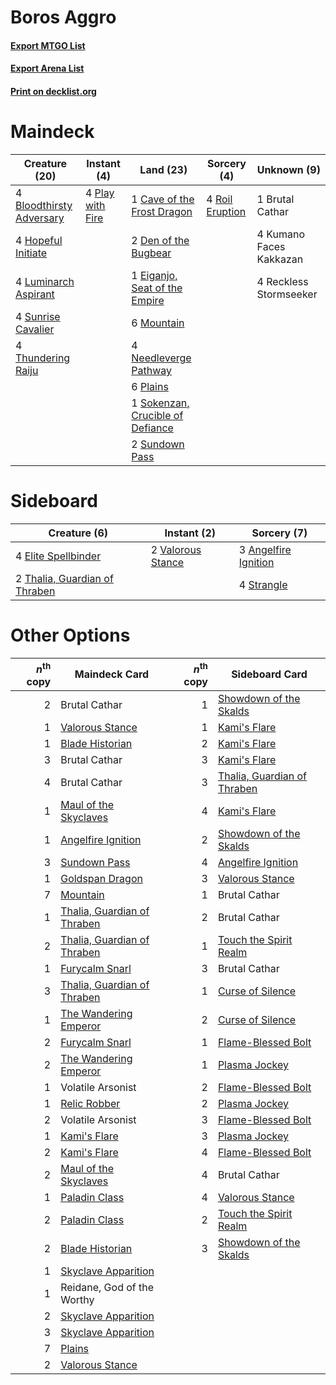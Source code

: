 # Boros Aggro

#### [Export MTGO List](../collection/Boros%20Aggro/Boros%20Aggro.txt)
#### [Export Arena List](../collection/Boros%20Aggro/Boros%20Aggro_arena.txt)
#### [Print on decklist.org](http://decklist.org/?deckmain=4%09Bloodthirsty%20Adversary%0A1%09Brutal%20Cathar%0A1%09Cave%20of%20the%20Frost%20Dragon%0A2%09Den%20of%20the%20Bugbear%0A1%09Eiganjo,%20Seat%20of%20the%20Empire%0A4%09Hopeful%20Initiate%0A4%09Kumano%20Faces%20Kakkazan%0A4%09Luminarch%20Aspirant%0A6%09Mountain%0A4%09Needleverge%20Pathway%0A6%09Plains%0A4%09Play%20with%20Fire%0A4%09Reckless%20Stormseeker%0A4%09Roil%20Eruption%0A1%09Sokenzan,%20Crucible%20of%20Defiance%0A2%09Sundown%20Pass%0A4%09Sunrise%20Cavalier%0A4%09Thundering%20Raiju&deckside=3%09Angelfire%20Ignition%0A4%09Elite%20Spellbinder%0A4%09Strangle%0A2%09Thalia,%20Guardian%20of%20Thraben%0A2%09Valorous%20Stance)
# Maindeck

|                                           Creature (20)                                           |                                        Instant (4)                                        |                                                 Land (23)                                                 |                                       Sorcery (4)                                        |      Unknown (9)      |
|---------------------------------------------------------------------------------------------------|-------------------------------------------------------------------------------------------|-----------------------------------------------------------------------------------------------------------|------------------------------------------------------------------------------------------|-----------------------|
|4 [Bloodthirsty Adversary](http://gatherer.wizards.com/Pages/Card/Details.aspx?multiverseid=534905)|4 [Play with Fire](http://gatherer.wizards.com/Pages/Card/Details.aspx?multiverseid=534933)|1 [Cave of the Frost Dragon](http://gatherer.wizards.com/Pages/Card/Details.aspx?multiverseid=527540)      |4 [Roil Eruption](http://gatherer.wizards.com/Pages/Card/Details.aspx?multiverseid=491796)|1 Brutal Cathar        |
|4 [Hopeful Initiate](http://gatherer.wizards.com/Pages/Card/Details.aspx?multiverseid=540850)      |                                                                                           |2 [Den of the Bugbear](http://gatherer.wizards.com/Pages/Card/Details.aspx?multiverseid=527541)            |                                                                                          |4 Kumano Faces Kakkazan|
|4 [Luminarch Aspirant](http://gatherer.wizards.com/Pages/Card/Details.aspx?multiverseid=491647)    |                                                                                           |1 [Eiganjo, Seat of the Empire](http://gatherer.wizards.com/Pages/Card/Details.aspx?multiverseid=548581)   |                                                                                          |4 Reckless Stormseeker |
|4 [Sunrise Cavalier](http://gatherer.wizards.com/Pages/Card/Details.aspx?multiverseid=535040)      |                                                                                           |6 [Mountain](http://gatherer.wizards.com/Pages/Card/Details.aspx?multiverseid=439859)                      |                                                                                          |                       |
|4 [Thundering Raiju](http://gatherer.wizards.com/Pages/Card/Details.aspx?multiverseid=548471)      |                                                                                           |4 [Needleverge Pathway](http://gatherer.wizards.com/Pages/Card/Details.aspx?multiverseid=491918)           |                                                                                          |                       |
|                                                                                                   |                                                                                           |6 [Plains](http://gatherer.wizards.com/Pages/Card/Details.aspx?multiverseid=439856)                        |                                                                                          |                       |
|                                                                                                   |                                                                                           |1 [Sokenzan, Crucible of Defiance](http://gatherer.wizards.com/Pages/Card/Details.aspx?multiverseid=548589)|                                                                                          |                       |
|                                                                                                   |                                                                                           |2 [Sundown Pass](http://gatherer.wizards.com/Pages/Card/Details.aspx?multiverseid=541142)                  |                                                                                          |                       |


# Sideboard

|                                              Creature (6)                                              |                                        Instant (2)                                         |                                          Sorcery (7)                                          |
|--------------------------------------------------------------------------------------------------------|--------------------------------------------------------------------------------------------|-----------------------------------------------------------------------------------------------|
|4 [Elite Spellbinder](http://gatherer.wizards.com/Pages/Card/Details.aspx?multiverseid=513494)          |2 [Valorous Stance](http://gatherer.wizards.com/Pages/Card/Details.aspx?multiverseid=391950)|3 [Angelfire Ignition](http://gatherer.wizards.com/Pages/Card/Details.aspx?multiverseid=535000)|
|2 [Thalia, Guardian of Thraben](http://gatherer.wizards.com/Pages/Card/Details.aspx?multiverseid=442025)|                                                                                            |4 [Strangle](http://gatherer.wizards.com/Pages/Card/Details.aspx?multiverseid=555326)          |


# Other Options

|*n*<sup>th</sup> copy|                                            Maindeck Card                                             |*n*<sup>th</sup> copy|                                            Sideboard Card                                            |
|--------------------:|------------------------------------------------------------------------------------------------------|--------------------:|------------------------------------------------------------------------------------------------------|
|                    2|Brutal Cathar                                                                                         |                    1|[Showdown of the Skalds](http://gatherer.wizards.com/Pages/Card/Details.aspx?multiverseid=503845)     |
|                    1|[Valorous Stance](http://gatherer.wizards.com/Pages/Card/Details.aspx?multiverseid=391950)            |                    1|[Kami's Flare](http://gatherer.wizards.com/Pages/Card/Details.aspx?multiverseid=548453)               |
|                    1|[Blade Historian](http://gatherer.wizards.com/Pages/Card/Details.aspx?multiverseid=513657)            |                    2|[Kami's Flare](http://gatherer.wizards.com/Pages/Card/Details.aspx?multiverseid=548453)               |
|                    3|Brutal Cathar                                                                                         |                    3|[Kami's Flare](http://gatherer.wizards.com/Pages/Card/Details.aspx?multiverseid=548453)               |
|                    4|Brutal Cathar                                                                                         |                    3|[Thalia, Guardian of Thraben](http://gatherer.wizards.com/Pages/Card/Details.aspx?multiverseid=442025)|
|                    1|[Maul of the Skyclaves](http://gatherer.wizards.com/Pages/Card/Details.aspx?multiverseid=491651)      |                    4|[Kami's Flare](http://gatherer.wizards.com/Pages/Card/Details.aspx?multiverseid=548453)               |
|                    1|[Angelfire Ignition](http://gatherer.wizards.com/Pages/Card/Details.aspx?multiverseid=535000)         |                    2|[Showdown of the Skalds](http://gatherer.wizards.com/Pages/Card/Details.aspx?multiverseid=503845)     |
|                    3|[Sundown Pass](http://gatherer.wizards.com/Pages/Card/Details.aspx?multiverseid=541142)               |                    4|[Angelfire Ignition](http://gatherer.wizards.com/Pages/Card/Details.aspx?multiverseid=535000)         |
|                    1|[Goldspan Dragon](http://gatherer.wizards.com/Pages/Card/Details.aspx?multiverseid=503751)            |                    3|[Valorous Stance](http://gatherer.wizards.com/Pages/Card/Details.aspx?multiverseid=391950)            |
|                    7|[Mountain](http://gatherer.wizards.com/Pages/Card/Details.aspx?multiverseid=439859)                   |                    1|Brutal Cathar                                                                                         |
|                    1|[Thalia, Guardian of Thraben](http://gatherer.wizards.com/Pages/Card/Details.aspx?multiverseid=442025)|                    2|Brutal Cathar                                                                                         |
|                    2|[Thalia, Guardian of Thraben](http://gatherer.wizards.com/Pages/Card/Details.aspx?multiverseid=442025)|                    1|[Touch the Spirit Realm](http://gatherer.wizards.com/Pages/Card/Details.aspx?multiverseid=548335)     |
|                    1|[Furycalm Snarl](http://gatherer.wizards.com/Pages/Card/Details.aspx?multiverseid=513758)             |                    3|Brutal Cathar                                                                                         |
|                    3|[Thalia, Guardian of Thraben](http://gatherer.wizards.com/Pages/Card/Details.aspx?multiverseid=442025)|                    1|[Curse of Silence](http://gatherer.wizards.com/Pages/Card/Details.aspx?multiverseid=534770)           |
|                    1|[The Wandering Emperor](http://gatherer.wizards.com/Pages/Card/Details.aspx?multiverseid=548337)      |                    2|[Curse of Silence](http://gatherer.wizards.com/Pages/Card/Details.aspx?multiverseid=534770)           |
|                    2|[Furycalm Snarl](http://gatherer.wizards.com/Pages/Card/Details.aspx?multiverseid=513758)             |                    1|[Flame-Blessed Bolt](http://gatherer.wizards.com/Pages/Card/Details.aspx?multiverseid=541014)         |
|                    2|[The Wandering Emperor](http://gatherer.wizards.com/Pages/Card/Details.aspx?multiverseid=548337)      |                    1|[Plasma Jockey](http://gatherer.wizards.com/Pages/Card/Details.aspx?multiverseid=555316)              |
|                    1|Volatile Arsonist                                                                                     |                    2|[Flame-Blessed Bolt](http://gatherer.wizards.com/Pages/Card/Details.aspx?multiverseid=541014)         |
|                    1|[Relic Robber](http://gatherer.wizards.com/Pages/Card/Details.aspx?multiverseid=491794)               |                    2|[Plasma Jockey](http://gatherer.wizards.com/Pages/Card/Details.aspx?multiverseid=555316)              |
|                    2|Volatile Arsonist                                                                                     |                    3|[Flame-Blessed Bolt](http://gatherer.wizards.com/Pages/Card/Details.aspx?multiverseid=541014)         |
|                    1|[Kami's Flare](http://gatherer.wizards.com/Pages/Card/Details.aspx?multiverseid=548453)               |                    3|[Plasma Jockey](http://gatherer.wizards.com/Pages/Card/Details.aspx?multiverseid=555316)              |
|                    2|[Kami's Flare](http://gatherer.wizards.com/Pages/Card/Details.aspx?multiverseid=548453)               |                    4|[Flame-Blessed Bolt](http://gatherer.wizards.com/Pages/Card/Details.aspx?multiverseid=541014)         |
|                    2|[Maul of the Skyclaves](http://gatherer.wizards.com/Pages/Card/Details.aspx?multiverseid=491651)      |                    4|Brutal Cathar                                                                                         |
|                    1|[Paladin Class](http://gatherer.wizards.com/Pages/Card/Details.aspx?multiverseid=527316)              |                    4|[Valorous Stance](http://gatherer.wizards.com/Pages/Card/Details.aspx?multiverseid=391950)            |
|                    2|[Paladin Class](http://gatherer.wizards.com/Pages/Card/Details.aspx?multiverseid=527316)              |                    2|[Touch the Spirit Realm](http://gatherer.wizards.com/Pages/Card/Details.aspx?multiverseid=548335)     |
|                    2|[Blade Historian](http://gatherer.wizards.com/Pages/Card/Details.aspx?multiverseid=513657)            |                    3|[Showdown of the Skalds](http://gatherer.wizards.com/Pages/Card/Details.aspx?multiverseid=503845)     |
|                    1|[Skyclave Apparition](http://gatherer.wizards.com/Pages/Card/Details.aspx?multiverseid=495603)        |                     |                                                                                                      |
|                    1|Reidane, God of the Worthy                                                                            |                     |                                                                                                      |
|                    2|[Skyclave Apparition](http://gatherer.wizards.com/Pages/Card/Details.aspx?multiverseid=495603)        |                     |                                                                                                      |
|                    3|[Skyclave Apparition](http://gatherer.wizards.com/Pages/Card/Details.aspx?multiverseid=495603)        |                     |                                                                                                      |
|                    7|[Plains](http://gatherer.wizards.com/Pages/Card/Details.aspx?multiverseid=439856)                     |                     |                                                                                                      |
|                    2|[Valorous Stance](http://gatherer.wizards.com/Pages/Card/Details.aspx?multiverseid=391950)            |                     |                                                                                                      |

